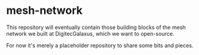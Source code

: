 # mesh-network

This repository will eventually contain those building blocks of the mesh network we built at DigitecGalaxus, which we want to open-source.

For now it's merely a placeholder repository to share some bits and pieces.
